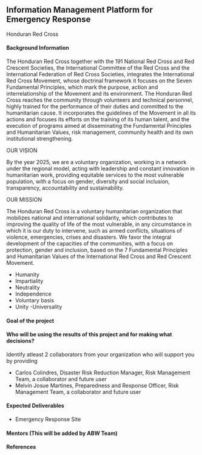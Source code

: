 ## Information Management Platform for Emergency Response
Honduran Red Cross

#### Background Information

The Honduran Red Cross together with the 191 National Red Cross and Red Crescent Societies, the International Committee of the Red Cross and the International Federation of Red Cross Societies, integrates the International Red Cross Movement, whose doctrinal framework it focuses on the Seven Fundamental Principles, which mark the purpose, action and interrelationship of the Movement and its environment. The Honduran Red Cross reaches the community through volunteers and technical personnel, highly trained for the performance of their duties and committed to the humanitarian cause. It incorporates the guidelines of the Movement in all its actions and focuses its efforts on the training of its human talent, and the execution of programs aimed at disseminating the Fundamental Principles and Humanitarian Values, risk management, community health and its own institutional strengthening.

OUR VISION

By the year 2025, we are a voluntary organization, working in a network under the regional model, acting with leadership and constant innovation in humanitarian work, providing equitable services to the most vulnerable population, with a focus on gender, diversity and social inclusion, transparency, accountability and sustainability.

OUR MISSION

The Honduran Red Cross is a voluntary humanitarian organization that mobilizes national and international solidarity, which contributes to improving the quality of life of the most vulnerable, in any circumstance in which it is our duty to intervene, such as armed conflicts, situations of violence, emergencies, crises and disasters. We favor the integral development of the capacities of the communities, with a focus on protection, gender and inclusion, based on the 7 Fundamental Principles and Humanitarian Values of the International Red Cross and Red Crescent Movement.
- Humanity
- Impartiality
- Neutrality
- Independence
- Voluntary basis
- Unity
 -Universality


#### Goal of the project

#### Who will be using the results of this project and for making what decisions?

Identify atleast 2 collaborators from your organization who will support you by providing
- Carlos Colindres, Disaster Risk Reduction Manager, Risk Management Team, a collaborator and future user
- Melvin Josue Martines, Preparedness and Response Officer, Risk Management Team, a collaborator and future user

#### Expected Deliverables
- Emergency Response Site

#### Mentors (This will be added by ABW Team)

#### References
